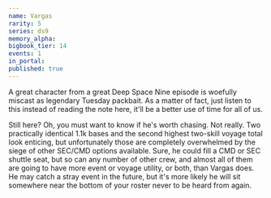 ```yaml
---
name: Vargas
rarity: 5
series: ds9
memory_alpha:
bigbook_tier: 14
events: 1
in_portal:
published: true
---
```


A great character from a great Deep Space Nine episode is woefully miscast as legendary Tuesday packbait. As a matter of fact, just listen to this instead of reading the note here, it'll be a better use of time for all of us.

Still here? Oh, you must want to know if he's worth chasing. Not really. Two practically identical 1.1k bases and the second highest two-skill voyage total look enticing, but unfortunately those are completely overwhelmed by the siege of other SEC/CMD options available. Sure, he could fill a CMD or SEC shuttle seat, but so can any number of other crew, and almost all of them are going to have more event or voyage utility, or both, than Vargas does. He may catch a stray event in the future, but it's more likely he will sit somewhere near the bottom of your roster never to be heard from again.
